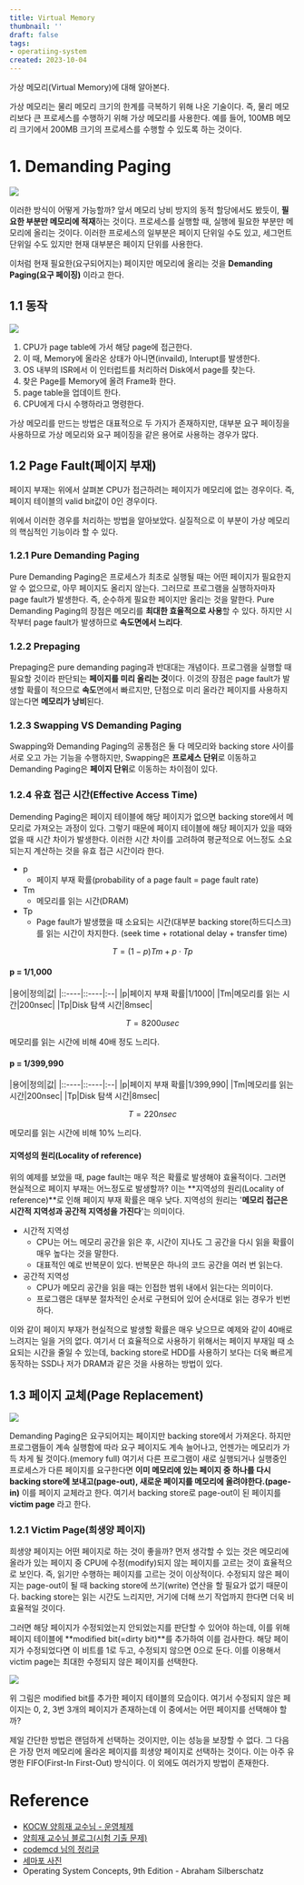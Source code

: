 ```yaml
---
title: Virtual Memory
thumbnail: ''
draft: false
tags:
- operatiing-system
created: 2023-10-04
---
```


가상 메모리(Virtual Memory)에 대해 알아본다.

가상 메모리는 물리 메모리 크기의 한계를 극복하기 위해 나온 기술이다. 즉, 물리 메모리보다 큰 프로세스를 수행하기 위해 가상 메모리를 사용한다. 예를 들어, 100MB 메모리 크기에서 200MB 크기의 프로세스를 수행할 수 있도록 하는 것이다.

# 1. Demanding Paging

![](os-virtual-memory1.png)

이러한 방식이 어떻게 가능할까? 앞서 메모리 낭비 방지의 동적 할당에서도 봤듯이, **필요한 부분만 메모리에 적재**하는 것이다. 프로세스를 실행할 때, 실행에 필요한 부분만 메모리에 올리는 것이다. 이러한 프로세스의 일부분은 페이지 단위일 수도 있고, 세그먼트 단위일 수도 있지만 현재 대부분은 페이지 단위를 사용한다.

이처럼 현재 필요한(요구되어지는) 페이지만 메모리에 올리는 것을 **Demanding Paging(요구 페이징)** 이라고 한다.

## 1.1 동작

![](os-virtual-memory2.png)

1. CPU가 page table에 가서 해당 page에 접근한다.
1. 이 때, Memory에 올라온 상태가 아니면(invaild), Interupt를 발생한다.
1. OS 내부의 ISR에서 이 인터럽트를 처리하러 Disk에서 page를 찾는다.
1. 찾은 Page를 Memory에 올려 Frame화 한다.
1. page table을 업데이트 한다.
1. CPU에게 다시 수행하라고 명령한다.

가상 메모리를 만드는 방법은 대표적으로 두 가지가 존재하지만, 대부분 요구 페이징을 사용하므로 가상 메모리와 요구 페이징을 같은 용어로 사용하는 경우가 많다.

## 1.2 Page Fault(페이지 부재)

페이지 부재는 위에서 살펴본 CPU가 접근하려는 페이지가 메모리에 없는 경우이다. 즉, 페이지 테이블의 valid bit값이 0인 경우이다.

위에서 이러한 경우를 처리하는 방법을 알아보았다. 실질적으로 이 부분이 가상 메모리의 핵심적인 기능이라 할 수 있다.

### 1.2.1 Pure Demanding Paging

Pure Demanding Paging은 프로세스가 최초로 실행될 때는 어떤 페이지가 필요한지 알 수 없으므로, 아무 페이지도 올리지 않는다. 그러므로 프로그램을 실행하자마자 page fault가 발생한다. 즉, 순수하게 필요한 페이지만 올리는 것을 말한다. Pure Demanding Paging의 장점은 메모리를 **최대한 효율적으로 사용**할 수 있다. 하지만 시작부터 page fault가 발생하므로 **속도면에서 느리다**.

### 1.2.2 Prepaging

Prepaging은 pure demanding paging과 반대대는 개념이다. 프로그램을 실행할 때 필요할 것이라 판단되는 **페이지를 미리 올리는 것**이다. 이것의 장점은 page fault가 발생할 확률이 적으므로 **속도**면에서 빠르지만, 단점으로 미리 올라간 페이지를 사용하지 않는다면 **메모리가 낭비**된다.

### 1.2.3 Swapping VS Demanding Paging

Swapping와 Demanding Paging의 공통점은 둘 다 메모리와 backing store 사이를 서로 오고 가는 기능을 수행하지만, Swapping은 **프로세스 단위**로 이동하고 Demanding Paging은 **페이지 단위**로 이동하는 차이점이 있다.

### 1.2.4 유효 접근 시간(Effective Access Time)

Demending Paging은 페이지 테이블에 해당 페이지가 없으면 backing store에서 메모리로 가져오는 과정이 있다. 그렇기 때문에 페이지 테이블에 해당 페이지가 있을 때와 없을 때 시간 차이가 발생한다. 이러한 시간 차이를 고려하여 평균적으로 어느정도 소요되는지 계산하는 것을 유효 접근 시간이라 한다.

* p
  * 페이지 부재 확률(probability of a page fault = page fault rate)
* Tm
  * 메모리를 읽는 시간(DRAM)
* Tp
  * Page fault가 발생했을 때 소요되는 시간(대부분 backing store(하드디스크)를 읽는 시간이 차지한다. (seek time + rotational delay + transfer time)

$$
T = (1-p)Tm + p \cdot Tp
$$

#### p = 1/1,000

|용어|정의|값|
|::----|::----|:--|
|p|페이지 부재 확률|1/1000|
|Tm|메모리를 읽는 시간|200nsec|
|Tp|Disk 탐색 시간|8msec|

$$
T = 8200usec
$$

메모리를 읽는 시간에 비해 40배 정도 느리다.

#### p = 1/399,990

|용어|정의|값|
|::----|::----|:--|
|p|페이지 부재 확률|1/399,990|
|Tm|메모리를 읽는 시간|200nsec|
|Tp|Disk 탐색 시간|8msec|

$$
T = 220nsec
$$

메모리를 읽는 시간에 비해 10% 느리다.

#### 지역성의 원리(Locality of reference)

위의 예제를 보았을 때, page fault는 매우 적은 확률로 발생해야 효율적이다. 그러면 현실적으로 페이지 부재는 어느정도로 발생할까? 이는 \*\*지역성의 원리(Locality of reference)\*\*로 인해 페이지 부재 확률은 매우 낮다. 지역성의 원리는 '**메모리 접근은 시간적 지역성과 공간적 지역성을 가진다**'는 의미이다.

* 시간적 지역성
  * CPU는 어느 메모리 공간을 읽은 후, 시간이 지나도 그 공간을 다시 읽을 확률이 매우 높다는 것을 말한다.
  * 대표적인 예로 반복문이 있다. 반복문은 하나의 코드 공간을 여러 번 읽는다.
* 공간적 지역성
  * CPU가 메모리 공간을 읽을 때는 인접한 범위 내에서 읽는다는 의미이다.
  * 프로그램은 대부분 절차적인 순서로 구현되어 있어 순서대로 읽는 경우가 빈번하다.

이와 같이 페이지 부재가 현실적으로 발생할 확률은 매우 낮으므로 예제와 같이 40배로 느려지는 일을 거의 없다. 여기서 더 효율적으로 사용하기 위해서는 페이지 부재일 때 소요되는 시간을 줄일 수 있는데, backing store로 HDD를 사용하기 보다는 더욱 빠르게 동작하는 SSD나 저가 DRAM과 같은 것을 사용하는 방법이 있다.

## 1.3 페이지 교체(Page Replacement)

![](os-virtual-memory3.png)

Demanding Paging은 요구되어지는 페이지만 backing store에서 가져온다. 하지만 프로그램들이 계속 실행함에 따라 요구 페이지도 계속 늘어나고, 언젠가는 메모리가 가득 차게 될 것이다.(memory full) 여기서 다른 프로그램이 새로 실행되거나 실행중인 프로세스가 다른 페이지를 요구한다면 **이미 메모리에 있는 페이지 중 하나를 다시 backing store에 보내고(page-out), 새로운 페이지를 메모리에 올려야한다.(page-in)** 이를 페이지 교체라고 한다. 여기서 backing store로 page-out이 된 페이지를 **victim page** 라고 한다.

### 1.2.1 Victim Page(희생양 페이지)

희생양 페이지는 어떤 페이지로 하는 것이 좋을까? 먼저 생각할 수 있는 것은 메모리에 올라가 있는 페이지 중 CPU에 수정(modify)되지 않는 페이지를 고르는 것이 효율적으로 보인다. 즉, 읽기만 수행하는 페이지를 고르는 것이 이상적이다. 수정되지 않은 페이지는 page-out이 될 때 backing store에 쓰기(write) 연산을 할 필요가 없기 때문이다. backing store는 읽는 시간도 느리지만, 거기에 더해 쓰기 작업까지 한다면 더욱 비효율적일 것이다.

그러면 해당 페이지가 수정되었는지 안되었는지를 판단할 수 있어야 하는데, 이를 위해 페이지 테이블에 \*\*modified bit(=dirty bit)\*\*를 추가하여 이를 검사한다. 해당 페이지가 수정되었다면 이 비트를 1로 두고, 수정되지 않으면 0으로 둔다. 이를 이용해서 victim page는 최대한 수정되지 않은 페이지를 선택한다.

![](os-virtual-memory4.png)

위 그림은 modified bit를 추가한 페이지 테이블의 모습이다. 여기서 수정되지 않은 페이지는 0, 2, 3번 3개의 페이지가 존재하는데 이 중에서는 어떤 페이지를 선택해야 할까?

제일 간단한 방법은 랜덤하게 선택하는 것이지만, 이는 성능을 보장할 수 없다. 그 다음은 가장 먼저 메모리에 올라온 페이지를 희생양 페이지로 선택하는 것이다. 이는 아주 유명한 FIFO(First-In First-Out) 방식이다. 이 외에도 여러가지 방법이 존재한다.

# Reference

* [KOCW 양희재 교수님 - 운영체제](http://www.kocw.net/home/search/kemView.do?kemId=978503)
* [양희재 교수님 블로그(시험 기출 문제)](https://m.blog.naver.com/PostList.nhn?blogId=hjyang0&categoryNo=13)
* [codemcd 님의 정리글](https://velog.io/@codemcd/)
* [세마포 사진](https://m.blog.naver.com/wndrlf2003/220011819891)
* Operating System Concepts, 9th Edition - Abraham Silberschatz
